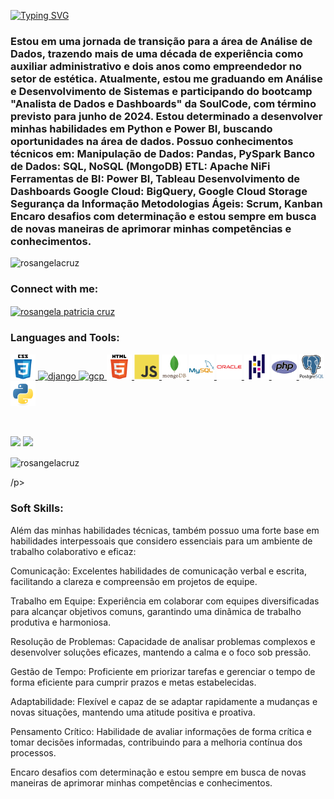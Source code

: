 <a href="https://git.io/typing-svg"><img src="https://readme-typing-svg.herokuapp.com?font=Fira+Code&pause=1000&color=20F5FA&center=true&vCenter=true&random=false&width=435&lines=%F0%9F%91%8BOl%C3%A1+sou+Rosangela+Cruz+" alt="Typing SVG" /></a>

<h3>Estou em uma jornada de transição para a área de Análise de Dados, trazendo mais de uma década de experiência como auxiliar administrativo e dois anos como empreendedor no setor de estética. Atualmente, estou me graduando em Análise e Desenvolvimento de Sistemas e participando do bootcamp "Analista de Dados e Dashboards" da SoulCode, com término previsto para junho de 2024. Estou determinado a desenvolver minhas habilidades em Python e Power BI, buscando oportunidades na área de dados. Possuo conhecimentos técnicos em: Manipulação de Dados: Pandas, PySpark Banco de Dados: SQL, NoSQL (MongoDB) ETL: Apache NiFi Ferramentas de BI: Power BI, Tableau Desenvolvimento de Dashboards Google Cloud: BigQuery, Google Cloud Storage Segurança da Informação Metodologias Ágeis: Scrum, Kanban Encaro desafios com determinação e estou sempre em busca de novas maneiras de aprimorar minhas competências e conhecimentos. </h3>

<p align="left"><img src="https://komarev.com/ghpvc/?username=rosangelacruz&label=Profile%20views&color=40E0D0&style=flat" alt="rosangelacruz" /></p>

<h3 align="left">Connect with me:</h3>
<p align="left">
<a href="https://linkedin.com/in/rosangelapatricia" target="blank"><img align="center" src="https://raw.githubusercontent.com/rahuldkjain/github-profile-readme-generator/master/src/images/icons/Social/linked-in-alt.svg" alt="rosangela patricia cruz" height="30" width="40" /></a></p>

<h3 align="left">Languages and Tools:</h3>
<p align="left"> <a href="https://www.w3schools.com/css/" target="_blank" rel="noreferrer"> <img src="https://raw.githubusercontent.com/devicons/devicon/master/icons/css3/css3-original-wordmark.svg" alt="css3" width="40" height="40"/> </a> <a href="https://www.djangoproject.com/" target="_blank" rel="noreferrer"> <img src="https://cdn.worldvectorlogo.com/logos/django.svg" alt="django" width="40" height="40"/> </a> <a href="https://cloud.google.com" target="_blank" rel="noreferrer"> <img src="https://www.vectorlogo.zone/logos/google_cloud/google_cloud-icon.svg" alt="gcp" width="40" height="40"/> </a> <a href="https://www.w3.org/html/" target="_blank" rel="noreferrer"> <img src="https://raw.githubusercontent.com/devicons/devicon/master/icons/html5/html5-original-wordmark.svg" alt="html5" width="40" height="40"/> </a> <a href="https://developer.mozilla.org/en-US/docs/Web/JavaScript" target="_blank" rel="noreferrer"> <img src="https://raw.githubusercontent.com/devicons/devicon/master/icons/javascript/javascript-original.svg" alt="javascript" width="40" height="40"/> </a> <a href="https://www.mongodb.com/" target="_blank" rel="noreferrer"> <img src="https://raw.githubusercontent.com/devicons/devicon/master/icons/mongodb/mongodb-original-wordmark.svg" alt="mongodb" width="40" height="40"/> </a> <a href="https://www.mysql.com/" target="_blank" rel="noreferrer"> <img src="https://raw.githubusercontent.com/devicons/devicon/master/icons/mysql/mysql-original-wordmark.svg" alt="mysql" width="40" height="40"/> </a> <a href="https://www.oracle.com/" target="_blank" rel="noreferrer"> <img src="https://raw.githubusercontent.com/devicons/devicon/master/icons/oracle/oracle-original.svg" alt="oracle" width="40" height="40"/> </a> <a href="https://pandas.pydata.org/" target="_blank" rel="noreferrer"> <img src="https://raw.githubusercontent.com/devicons/devicon/2ae2a900d2f041da66e950e4d48052658d850630/icons/pandas/pandas-original.svg" alt="pandas" width="40" height="40"/> </a> <a href="https://www.php.net" target="_blank" rel="noreferrer"> <img src="https://raw.githubusercontent.com/devicons/devicon/master/icons/php/php-original.svg" alt="php" width="40" height="40"/> </a> <a href="https://www.postgresql.org" target="_blank" rel="noreferrer"> <img src="https://raw.githubusercontent.com/devicons/devicon/master/icons/postgresql/postgresql-original-wordmark.svg" alt="postgresql" width="40" height="40"/> </a> <a href="https://www.python.org" target="_blank" rel="noreferrer"> <img src="https://raw.githubusercontent.com/devicons/devicon/master/icons/python/python-original.svg" alt="python" width="40" height="40"/> </a> </p>
<br>

<p><img loading="lazy" height="180em" src="https://github-readme-stats.vercel.app/api/top-langs/?username=Rosangelacruz&layout=compact&langs_count=7&theme=vue&title_color=40E0D0"/>
<img loading="lazy" height="180em" src="https://github-readme-stats.vercel.app/api?username=Rosangelacruz&show_icons=true&theme=vue&include_all_commits=true&count_private=true&title_color=40E0D0"/>
<p><img align="center" src="https://github-readme-streak-stats.herokuapp.com/?user=Rosangelacruz&" alt="rosangelacruz" /></p>/p>

<h3 align="left">Soft Skills:</h3>

Além das minhas habilidades técnicas, também possuo uma forte base em habilidades interpessoais que considero essenciais para um ambiente de trabalho colaborativo e eficaz:

Comunicação: Excelentes habilidades de comunicação verbal e escrita, facilitando a clareza e compreensão em projetos de equipe.

Trabalho em Equipe: Experiência em colaborar com equipes diversificadas para alcançar objetivos comuns, garantindo uma dinâmica de trabalho produtiva e harmoniosa.

Resolução de Problemas: Capacidade de analisar problemas complexos e desenvolver soluções eficazes, mantendo a calma e o foco sob pressão.

Gestão de Tempo: Proficiente em priorizar tarefas e gerenciar o tempo de forma eficiente para cumprir prazos e metas estabelecidas.

Adaptabilidade: Flexível e capaz de se adaptar rapidamente a mudanças e novas situações, mantendo uma atitude positiva e proativa.

Pensamento Crítico: Habilidade de avaliar informações de forma crítica e tomar decisões informadas, contribuindo para a melhoria contínua dos processos.

Encaro desafios com determinação e estou sempre em busca de novas maneiras de aprimorar minhas competências e conhecimentos.



